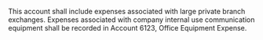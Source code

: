This account shall include expenses associated with large private branch exchanges. Expenses associated with company internal use communication equipment shall be recorded in Account 6123, Office Equipment Expense.

